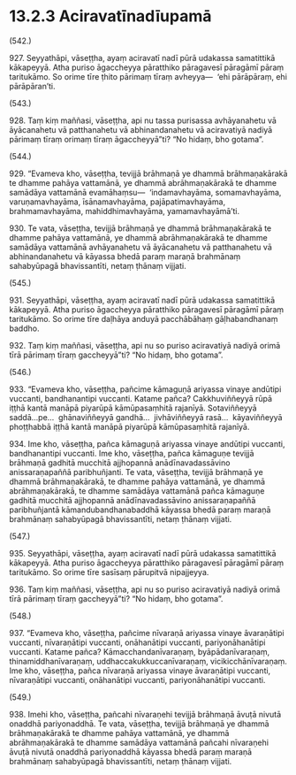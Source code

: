 

# 13.2.3 Aciravatīnadīupamā




(542.)

927\. Seyyathāpi, vāseṭṭha, ayaṃ aciravatī nadī pūrā udakassa samatittikā kākapeyyā. Atha puriso āgaccheyya pāratthiko pāragavesī pāragāmī pāraṃ taritukāmo. So orime tīre ṭhito pārimaṃ tīraṃ avheyya—  ‘ehi pārāpāraṃ, ehi pārāpāran’ti.

(543.)

928\. Taṃ kiṃ maññasi, vāseṭṭha, api nu tassa purisassa avhāyanahetu vā āyācanahetu vā patthanahetu vā abhinandanahetu vā aciravatiyā nadiyā pārimaṃ tīraṃ orimaṃ tīraṃ āgaccheyyā”ti? “No hidaṃ, bho gotama”.

(544.)

929\. “Evameva kho, vāseṭṭha, tevijjā brāhmaṇā ye dhammā brāhmaṇakārakā te dhamme pahāya vattamānā, ye dhammā abrāhmaṇakārakā te dhamme samādāya vattamānā evamāhaṃsu—  ‘indamavhayāma, somamavhayāma, varuṇamavhayāma, īsānamavhayāma, pajāpatimavhayāma, brahmamavhayāma, mahiddhimavhayāma, yamamavhayāmā’ti.

930\. Te vata, vāseṭṭha, tevijjā brāhmaṇā ye dhammā brāhmaṇakārakā te dhamme pahāya vattamānā, ye dhammā abrāhmaṇakārakā te dhamme samādāya vattamānā avhāyanahetu vā āyācanahetu vā patthanahetu vā abhinandanahetu vā kāyassa bhedā paraṃ maraṇā brahmānaṃ sahabyūpagā bhavissantīti, netaṃ ṭhānaṃ vijjati.

(545.)

931\. Seyyathāpi, vāseṭṭha, ayaṃ aciravatī nadī pūrā udakassa samatittikā kākapeyyā. Atha puriso āgaccheyya pāratthiko pāragavesī pāragāmī pāraṃ taritukāmo. So orime tīre daḷhāya anduyā pacchābāhaṃ gāḷhabandhanaṃ baddho.

932\. Taṃ kiṃ maññasi, vāseṭṭha, api nu so puriso aciravatiyā nadiyā orimā tīrā pārimaṃ tīraṃ gaccheyyā”ti? “No hidaṃ, bho gotama”.

(546.)

933\. “Evameva kho, vāseṭṭha, pañcime kāmaguṇā ariyassa vinaye andūtipi vuccanti, bandhanantipi vuccanti. Katame pañca? Cakkhuviññeyyā rūpā iṭṭhā kantā manāpā piyarūpā kāmūpasaṃhitā rajanīyā. Sotaviññeyyā saddā…pe…  ghānaviññeyyā gandhā…  jivhāviññeyyā rasā…  kāyaviññeyyā phoṭṭhabbā iṭṭhā kantā manāpā piyarūpā kāmūpasaṃhitā rajanīyā.

934\. Ime kho, vāseṭṭha, pañca kāmaguṇā ariyassa vinaye andūtipi vuccanti, bandhanantipi vuccanti. Ime kho, vāseṭṭha, pañca kāmaguṇe tevijjā brāhmaṇā gadhitā mucchitā ajjhopannā anādīnavadassāvino anissaraṇapaññā paribhuñjanti. Te vata, vāseṭṭha, tevijjā brāhmaṇā ye dhammā brāhmaṇakārakā, te dhamme pahāya vattamānā, ye dhammā abrāhmaṇakārakā, te dhamme samādāya vattamānā pañca kāmaguṇe gadhitā mucchitā ajjhopannā anādīnavadassāvino anissaraṇapaññā paribhuñjantā kāmandubandhanabaddhā kāyassa bhedā paraṃ maraṇā brahmānaṃ sahabyūpagā bhavissantīti, netaṃ ṭhānaṃ vijjati.

(547.)

935\. Seyyathāpi, vāseṭṭha, ayaṃ aciravatī nadī pūrā udakassa samatittikā kākapeyyā. Atha puriso āgaccheyya pāratthiko pāragavesī pāragāmī pāraṃ taritukāmo. So orime tīre sasīsaṃ pārupitvā nipajjeyya.

936\. Taṃ kiṃ maññasi, vāseṭṭha, api nu so puriso aciravatiyā nadiyā orimā tīrā pārimaṃ tīraṃ gaccheyyā”ti? “No hidaṃ, bho gotama”.

(548.)

937\. “Evameva kho, vāseṭṭha, pañcime nīvaraṇā ariyassa vinaye āvaraṇātipi vuccanti, nīvaraṇātipi vuccanti, onāhanātipi vuccanti, pariyonāhanātipi vuccanti. Katame pañca? Kāmacchandanīvaraṇaṃ, byāpādanīvaraṇaṃ, thinamiddhanīvaraṇaṃ, uddhaccakukkuccanīvaraṇaṃ, vicikicchānīvaraṇaṃ. Ime kho, vāseṭṭha, pañca nīvaraṇā ariyassa vinaye āvaraṇātipi vuccanti, nīvaraṇātipi vuccanti, onāhanātipi vuccanti, pariyonāhanātipi vuccanti.

(549.)

938\. Imehi kho, vāseṭṭha, pañcahi nīvaraṇehi tevijjā brāhmaṇā āvuṭā nivutā onaddhā pariyonaddhā. Te vata, vāseṭṭha, tevijjā brāhmaṇā ye dhammā brāhmaṇakārakā te dhamme pahāya vattamānā, ye dhammā abrāhmaṇakārakā te dhamme samādāya vattamānā pañcahi nīvaraṇehi āvuṭā nivutā onaddhā pariyonaddhā kāyassa bhedā paraṃ maraṇā brahmānaṃ sahabyūpagā bhavissantīti, netaṃ ṭhānaṃ vijjati.



